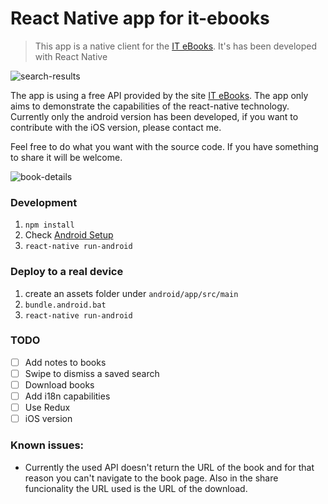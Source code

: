 # React Native app for it-ebooks

> This app is a native client for the [IT eBooks](https://github.com/rackt/redux). It's has been developed with React Native

![search-results](https://cloud.githubusercontent.com/assets/4639761/15912742/77652468-2dd6-11e6-8d21-8ddbf783079d.png)


The app is using a free API provided by the site [IT eBooks](http://it-ebooks.info/). The app only aims to demonstrate the capabilities of the react-native technology. Currently only the android version has been developed, if you want to contribute with the iOS version, please contact me.

Feel free to do what you want with the source code. If you have something to share it will be welcome.

![book-details](https://cloud.githubusercontent.com/assets/4639761/15912724/50735ec4-2dd6-11e6-83cb-b53a39073d11.png)

### Development

1. `npm install`
2. Check [Android Setup](https://facebook.github.io/react-native/docs/android-setup.html#content)
3. `react-native run-android`

### Deploy to a real device

1. create an assets folder under `android/app/src/main`
2. `bundle.android.bat`
3. `react-native run-android`

### TODO

- [ ] Add notes to books
- [ ] Swipe to dismiss a saved search
- [ ] Download books
- [ ] Add i18n capabilities
- [ ] Use Redux
- [ ] iOS version

### Known issues:
- Currently the used API doesn't return the URL of the book and for that reason you can't navigate to the book page. Also in the share funcionality the URL used is the URL of the download.
